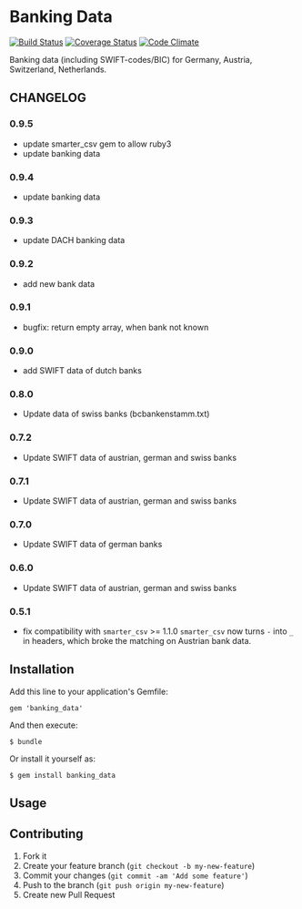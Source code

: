 # Banking Data

[![Build Status](https://travis-ci.org/opahk/banking_data.png?branch=master)](https://travis-ci.org/opahk/banking_data)
[![Coverage Status](https://coveralls.io/repos/opahk/banking_data/badge.png?branch=master)](https://coveralls.io/r/opahk/banking_data?branch=master)
[![Code Climate](https://codeclimate.com/github/opahk/banking_data.png)](https://codeclimate.com/github/opahk/banking_data)

Banking data (including SWIFT-codes/BIC) for Germany, Austria, Switzerland, Netherlands.

## CHANGELOG

### 0.9.5

* update smarter_csv gem to allow ruby3
* update banking data

### 0.9.4

* update banking data

### 0.9.3

* update DACH banking data

### 0.9.2

* add new bank data

### 0.9.1

* bugfix: return empty array, when bank not known

### 0.9.0

* add SWIFT data of dutch banks

### 0.8.0

* Update data of swiss banks (bcbankenstamm.txt)

### 0.7.2

* Update SWIFT data of austrian, german and swiss banks

### 0.7.1

* Update SWIFT data of austrian, german and swiss banks

### 0.7.0

* Update SWIFT data of german banks

### 0.6.0

* Update SWIFT data of austrian, german and swiss banks

### 0.5.1
* fix compatibility with `smarter_csv` >= 1.1.0
`smarter_csv` now turns `-` into `_` in headers, which broke the
matching on Austrian bank data.

## Installation

Add this line to your application's Gemfile:

    gem 'banking_data'

And then execute:

    $ bundle

Or install it yourself as:

    $ gem install banking_data

## Usage


## Contributing

1. Fork it
2. Create your feature branch (`git checkout -b my-new-feature`)
3. Commit your changes (`git commit -am 'Add some feature'`)
4. Push to the branch (`git push origin my-new-feature`)
5. Create new Pull Request
